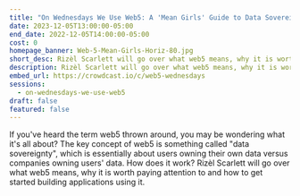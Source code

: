 ```yaml
---
title: "On Wednesdays We Use Web5: A 'Mean Girls' Guide to Data Sovereignty"
date: 2023-12-05T13:00:00-05:00
end_date: 2022-12-05T14:00:00-05:00
cost: 0
homepage_banner: Web-5-Mean-Girls-Horiz-80.jpg
short_desc: Rizèl Scarlett will go over what web5 means, why it is worth paying attention to and how to get started building applications using it.
description: Rizèl Scarlett will go over what web5 means, why it is worth paying attention to and how to get started building applications using it.
embed_url: https://crowdcast.io/c/web5-wednesdays
sessions:
  - on-wednesdays-we-use-web5
draft: false
featured: false
---
```


If you've heard the term web5 thrown around, you may be wondering what it's all about? The key concept of web5 is something called "data sovereignty", which is essentially about users owning their own data versus companies owning users' data. How does it work? Rizèl Scarlett will go over what web5 means, why it is worth paying attention to and how to get started building applications using it.